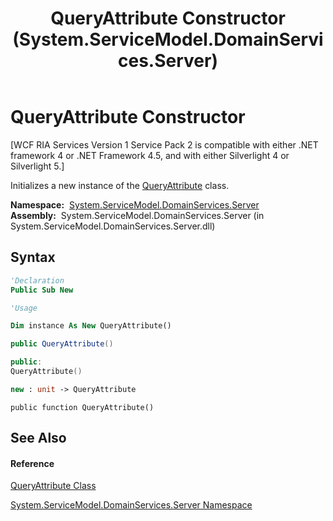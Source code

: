 ﻿---
title: QueryAttribute Constructor  (System.ServiceModel.DomainServices.Server)
TOCTitle: QueryAttribute Constructor
ms:assetid: M:System.ServiceModel.DomainServices.Server.QueryAttribute.#ctor
ms:mtpsurl: https://msdn.microsoft.com/en-us/library/system.servicemodel.domainservices.server.queryattribute.queryattribute(v=VS.91)
ms:contentKeyID: 28754663
ms.date: 01/27/2012
mtps_version: v=VS.91
f1_keywords:
- System.ServiceModel.DomainServices.Server.QueryAttribute.#ctor
- System.ServiceModel.DomainServices.Server.QueryAttribute.QueryAttribute
dev_langs:
- CSharp
- JScript
- VB
- FSharp
- c++
api_location:
- System.ServiceModel.DomainServices.Server.dll
api_name:
- System.ServiceModel.DomainServices.Server.QueryAttribute..ctor
api_type:
- Managed
topic_type:
- apiref
- kbSyntax
product_family_name: VS
ROBOTS: INDEX,FOLLOW
---

# QueryAttribute Constructor

\[WCF RIA Services Version 1 Service Pack 2 is compatible with either .NET framework 4 or .NET Framework 4.5, and with either Silverlight 4 or Silverlight 5.\]

Initializes a new instance of the [QueryAttribute](ff422090\(v=vs.91\).md) class.

**Namespace:**  [System.ServiceModel.DomainServices.Server](ff423220\(v=vs.91\).md)  
**Assembly:**  System.ServiceModel.DomainServices.Server (in System.ServiceModel.DomainServices.Server.dll)

## Syntax

``` vb
'Declaration
Public Sub New
```

``` vb
'Usage

Dim instance As New QueryAttribute()
```

``` csharp
public QueryAttribute()
```

``` c++
public:
QueryAttribute()
```

``` fsharp
new : unit -> QueryAttribute
```

``` jscript
public function QueryAttribute()
```

## See Also

#### Reference

[QueryAttribute Class](ff422090\(v=vs.91\).md)

[System.ServiceModel.DomainServices.Server Namespace](ff423220\(v=vs.91\).md)

